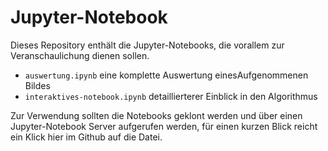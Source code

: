 # Jupyter-Notebook

Dieses Repository enthält die Jupyter-Notebooks, die vorallem zur Veranschaulichung dienen sollen.

- `auswertung.ipynb` eine komplette Auswertung einesAufgenommenen Bildes
- `interaktives-notebook.ipynb` detaillierterer Einblick in den Algorithmus

Zur Verwendung sollten die Notebooks geklont werden und über einen Jupyter-Notebook Server aufgerufen werden, für einen kurzen Blick reicht ein Klick hier im Github auf die Datei.
